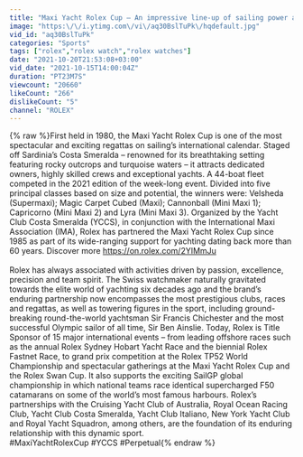 ```yaml
---
title: "Maxi Yacht Rolex Cup – An impressive line-up of sailing power and prowess"
image: "https:\/\/i.ytimg.com\/vi\/aq30BslTuPk\/hqdefault.jpg"
vid_id: "aq30BslTuPk"
categories: "Sports"
tags: ["rolex","rolex watch","rolex watches"]
date: "2021-10-20T21:53:08+03:00"
vid_date: "2021-10-15T14:00:04Z"
duration: "PT23M7S"
viewcount: "20660"
likeCount: "266"
dislikeCount: "5"
channel: "ROLEX"
---
```

{% raw %}First held in 1980, the Maxi Yacht Rolex Cup is one of the most spectacular and exciting regattas on sailing’s international calendar. Staged off Sardinia’s Costa Smeralda – renowned for its breathtaking setting featuring rocky outcrops and turquoise waters – it attracts dedicated owners, highly skilled crews and exceptional yachts. A 44-boat fleet competed in the 2021 edition of the week-long event. Divided into five principal classes based on size and potential, the winners were: Velsheda (Supermaxi); Magic Carpet Cubed (Maxi); Cannonball (Mini Maxi 1); Capricorno (Mini Maxi 2) and Lyra (Mini Maxi 3). Organized by the Yacht Club Costa Smeralda (YCCS), in conjunction with the International Maxi Association (IMA), Rolex has partnered the Maxi Yacht Rolex Cup since 1985 as part of its wide-ranging support for yachting dating back more than 60 years. Discover more <a rel="nofollow" target="blank" href="https://on.rolex.com/2YIMmJu">https://on.rolex.com/2YIMmJu</a><br /><br />Rolex has always associated with activities driven by passion, excellence, precision and team spirit. The Swiss watchmaker naturally gravitated towards the elite world of yachting six decades ago and the brand’s enduring partnership now encompasses the most prestigious clubs, races and regattas, as well as towering figures in the sport, including ground-breaking round-the-world yachtsman Sir Francis Chichester and the most successful Olympic sailor of all time, Sir Ben Ainslie. Today, Rolex is Title Sponsor of 15 major international events – from leading offshore races such as the annual Rolex Sydney Hobart Yacht Race and the biennial Rolex Fastnet Race, to grand prix competition at the Rolex TP52 World Championship and spectacular gatherings at the Maxi Yacht Rolex Cup and the Rolex Swan Cup. It also supports the exciting SailGP global championship in which national teams race identical supercharged F50 catamarans on some of the world’s most famous harbours. Rolex’s partnerships with the Cruising Yacht Club of Australia, Royal Ocean Racing Club, Yacht Club Costa Smeralda, Yacht Club Italiano, New York Yacht Club and Royal Yacht Squadron, among others, are the foundation of its enduring relationship with this dynamic sport.<br />#MaxiYachtRolexCup #YCCS #Perpetual{% endraw %}
